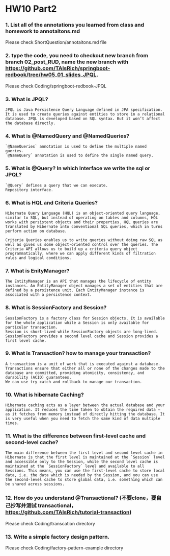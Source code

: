 # HW10 Part2
### 1. List all of the annotations you learned from class and homework to annotaitons.md
Please check ShortQuestion/annotaitons.md file

### 2. type the code, you need to checkout new branch from branch 02_post_RUD, name the new branch with https://github.com/TAIsRich/springboot-redbook/tree/hw05_01_slides_JPQL.
Please check Coding/springboot-redbook-JPQL 

### 3. What is JPQL?
```
JPQL is Java Persistence Query Language defined in JPA specification. It is used to create queries against entities to store in a relational database. JPQL is developed based on SQL syntax. But it won’t affect the database directly.
```

### 4. What is @NamedQuery and @NamedQueries?
```
`@NameQueries` annotation is used to define the multiple named queries.
`@NameQuery` annotation is used to define the single named query.
```

### 5. What is @Query? In which Interface we write the sql or JPQL?
```
`@Query` defines a query that we can execute.
Repository interface.
```

### 6. What is HQL and Criteria Queries?
```
Hibernate Query Language (HQL) is an object-oriented query language, similar to SQL, but instead of operating on tables and columns, HQL works with persistent objects and their properties. HQL queries are translated by Hibernate into conventional SQL queries, which in turns perform action on database.

Criteria Queries enables us to write queries without doing raw SQL as well as gives us some object-oriented control over the queries. The Criteria API allows us to build up a criteria query object programmatically, where we can apply different kinds of filtration rules and logical conditions.
```

### 7. What is EnityManager?
```
The EntityManager is an API that manages the lifecycle of entity instances. An EntityManager object manages a set of entities that are defined by a persistence unit. Each EntityManager instance is associated with a persistence context.
```

### 8. What is SessionFactory and Session?
```
SessionFactory is a factory class for Session objects. It is available for the whole application while a Session is only available for particular transaction.
Session is short-lived while SessionFactory objects are long-lived. SessionFactory provides a second level cache and Session provides a first level cache.
```

### 9. What is Transaction? how to manage your transaction?
```
A transaction is a unit of work that is executed against a database. Transactions ensure that either all or none of the changes made to the database are committed, providing atomicity, consistency, and durability (ACID) guarantees.
We can use try catch and rollback to manage our transaction.
```

### 10. What is hibernate Caching?
```
Hibernate caching acts as a layer between the actual database and your application. It reduces the time taken to obtain the required data — as it fetches from memory instead of directly hitting the database. It is very useful when you need to fetch the same kind of data multiple times.
```

### 11. What is the difference between first-level cache and second-level cache?
```
The main difference between the first level and second level cache in Hibernate is that the first level is maintained at the `Session` level and accessible only to the Session, while the second level cache is maintained at the `SessionFactory` level and available to all Sessions. This means, you can use the first-level cache to store local data, i.e. the data which is needed by the Session, and you can use the second-level cache to store global data, i.e. something which can be shared across sessions.
```

### 12. How do you understand @Transactional? (不要clone，要自己抄写并测试 transactional，https://github.com/TAIsRich/tutorial-transaction)
Please check Coding/transcation directory

### 13. Write a simple factory design pattern.
Please check Coding/factory-pattern-example directory

